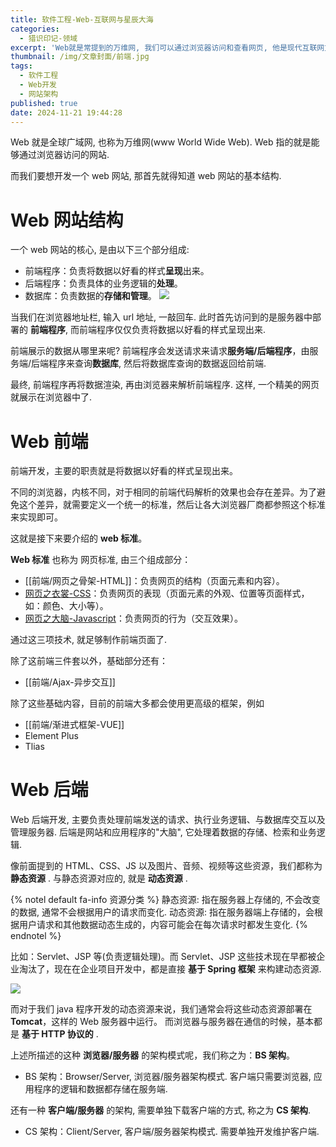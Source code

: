 ```yaml
---
title: 软件工程-Web-互联网与星辰大海
categories:
  - 猎识印记-领域
excerpt: 'Web就是常提到的万维网, 我们可以通过浏览器访问和查看网页, 他是现代互联网文化和经济的重要组成部分.'
thumbnail: /img/文章封面/前端.jpg
tags:
  - 软件工程
  - Web开发
  - 网站架构
published: true
date: 2024-11-21 19:44:28
---
```


Web 就是全球广域网, 也称为万维网(www World Wide Web).
Web 指的就是能够通过浏览器访问的网站.

而我们要想开发一个 web 网站, 那首先就得知道 web 网站的基本结构.

# Web 网站结构

一个 web 网站的核心, 是由以下三个部分组成:

- 前端程序：负责将数据以好看的样式**呈现**出来。
- 后端程序：负责具体的业务逻辑的**处理**。
- 数据库：负责数据的**存储和管理**。
  ![](../../../img/文章资源/web-互联网与星辰大海/file-20241201160801897.jpg)

当我们在浏览器地址栏, 输入 url 地址, 一敲回车.
此时首先访问到的是服务器中部署的 **前端程序**, 而前端程序仅仅负责将数据以好看的样式呈现出来.

前端展示的数据从哪里来呢? 前端程序会发送请求来请求**服务端/后端程序**，由服务端/后端程序来查询**数据库**, 然后将数据库查询的数据返回给前端.

最终, 前端程序再将数据渲染, 再由浏览器来解析前端程序.
这样, 一个精美的网页就展示在浏览器中了.

# Web 前端

前端开发，主要的职责就是将数据以好看的样式呈现出来。

不同的浏览器，内核不同，对于相同的前端代码解析的效果也会存在差异。为了避免这个差异，就需要定义一个统一的标准，然后让各大浏览器厂商都参照这个标准来实现即可。

这就是接下来要介绍的 **web 标准**。

**Web 标准** 也称为 网页标准, 由三个组成部分：

- [[前端/网页之骨架-HTML]]：负责网页的结构（页面元素和内容）。
- [网页之衣裳-CSS](前端/网页之衣裳-CSS.md)：负责网页的表现（页面元素的外观、位置等页面样式，如：颜色、大小等）。
- [网页之大脑-Javascript](前端/网页之大脑-Javascript.md)：负责网页的行为（交互效果）。

通过这三项技术, 就足够制作前端页面了.

除了这前端三件套以外，基础部分还有：

- [[前端/Ajax-异步交互]]

除了这些基础内容，目前的前端大多都会使用更高级的框架，例如

- [[前端/渐进式框架-VUE]]
- Element Plus
- Tlias

# Web 后端

Web 后端开发, 主要负责处理前端发送的请求、执行业务逻辑、与数据库交互以及管理服务器.
后端是网站和应用程序的"大脑", 它处理着数据的存储、检索和业务逻辑.

像前面提到的 HTML、CSS、JS 以及图片、音频、视频等这些资源，我们都称为 **静态资源** .
与静态资源对应的, 就是 **动态资源** .

{% notel default fa-info 资源分类 %}
静态资源: 指在服务器上存储的, 不会改变的数据, 通常不会根据用户的请求而变化.
动态资源: 指在服务器端上存储的，会根据用户请求和其他数据动态生成的，内容可能会在每次请求时都发生变化.
{% endnotel %}

比如：Servlet、JSP 等(负责逻辑处理)。而 Servlet、JSP 这些技术现在早都被企业淘汰了，现在在企业项目开发中，都是直接 **基于 Spring 框架** 来构建动态资源.

![](../../../img/文章资源/web-互联网与星辰大海/file-20241201161835843.jpg)

而对于我们 java 程序开发的动态资源来说，我们通常会将这些动态资源部署在 **Tomcat**，这样的 Web 服务器中运行。 而浏览器与服务器在通信的时候，基本都是 **基于 HTTP 协议的** .

上述所描述的这种 **浏览器/服务器** 的架构模式呢，我们称之为：**BS 架构**。

- BS 架构：Browser/Server, 浏览器/服务器架构模式. 客户端只需要浏览器, 应用程序的逻辑和数据都存储在服务端.

还有一种 **客户端/服务器** 的架构, 需要单独下载客户端的方式, 称之为 **CS 架构**.

- CS 架构：Client/Server, 客户端/服务器架构模式. 需要单独开发维护客户端.
